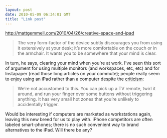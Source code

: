 ```yaml
---
layout: post
date: 2010-05-09 06:34:01 GMT
title: "Link post"
---
```

<http://mattgemmell.com/2010/04/26/creative-space-and-ipad>

> The very form-factor of the device subtly discourages you from using it extensively at your desk; it’s more comfortable on the couch or in the armchair. It wants you to be somewhere that your mind is clear.

In turn, he says, clearing your mind when you're at work.  I've seen this sort of argument for using multiple monitors (and workspaces, etc, etc) and for Instapaper (read those long articles on your commute); people really seem to enjoy using an iPad rather than a computer despite the [criticism](http://www.marco.org/579412944):

> We’re not accustomed to this. You can pick up a TV remote, twirl it around, and run your finger over some buttons without triggering anything. It has very small hot zones that you’re unlikely to accidentally trigger.

Would be interesting if computers are marketed as workstations again, leaving this new breed for us to play with.  iPhone competitors are often labeled smart-phones; there is no such convenient way to brand alternatives to the iPad.  Will there be any?
